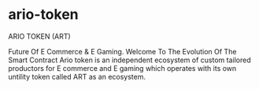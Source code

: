 # ario-token
ARIO TOKEN (ART)

Future Of E Commerce & E Gaming. Welcome To The Evolution Of The Smart Contract
Ario token is an independent ecosystem of custom tailored productors for E commerce and E gaming which operates with its own untility token called ART as an ecosystem.